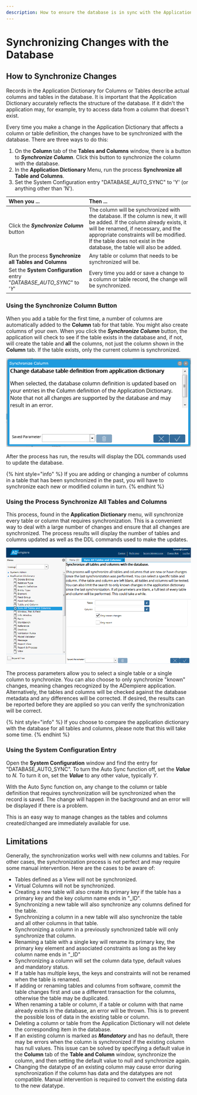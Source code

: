 ```yaml
---
description: How to ensure the database is in sync with the Application Dictionary.
---
```


# Synchronizing Changes with the Database

## How to Synchronize Changes

Records in the Application Dictionary for Columns or Tables describe actual columns and tables in the database.  It is important that the Application Dictionary accurately reflects the structure of the database.  If it didn't the application may, for example,  try to access data from a column that doesn't exist. 

Every time you make a change in the Application Dictionary that affects a column or table definition, the changes have to be synchronized with the database.  There are three ways to do this:

1. On the **Column** tab of the **Tables and Columns** window, there is a button to _**Synchronize Column**_. Click this button to synchronize the column with the database.
2. In the **Application Dictionary**  Menu, run the process **Synchronize all Table and Columns**.
3. Set the System Configuration entry "DATABASE\_AUTO\_SYNC" to 'Y' \(or anything other than 'N'\).

| When you ... | Then ... |
| :--- | :--- |
| Click the _**Synchronize Column**_ button | The column will be synchronized with the database.  If the column is new, it will be added.  If the column already exists, it will be renamed, if necessary, and the appropriate constraints will be modified.  If the table does not exist in the database, the table will also be added. |
| Run the process **Synchronize all Tables and Columns** | Any table or column that needs to be synchronized will be. |
| Set the **System Configuration** entry "_DATABASE\_AUTO\_SYNC_" to '_Y_' | Every time you add or save a change to a column or table record, the change will be synchronized. |

### Using the Synchronize Column Button

When you add a table for the first time, a number of columns are automatically  added to the **Column** tab for that table.  You might also create columns of your own.  When you click the _**Synchronize Column**_ button, the application will check to see if the table exists in the database and, if not, will create the table and **all** the columns, not just the column shown in the **Column** tab.  If the table exists, only the current column is synchronized.

![The Synchronize Column process opened from the Column tab](../../.gitbook/assets/webui_sync_synccolprocess.png)

After the process has run, the results will display the DDL commands used to update the database.

{% hint style="info" %}
If you are adding or changing  a number of columns in a table that has been synchronized in the past, you will have to synchronize each new or modified column in turn.
{% endhint %}

### Using the Process Synchronize All Tables and Columns

This process, found in the **Application Dictionary** menu, will synchronize every table or column that requires synchronization.  This is a convenient way to deal with a large number of changes and ensure that all changes are synchronized.  The process results will display the number of tables and columns updated as well as the DDL commands used to make the updates.

![The Sync All Tables and Columns process dialog](../../.gitbook/assets/webui_process_syncall.PNG)

The process parameters allow you to select a single table or a single column to synchronize.  You can also choose to only synchronize "known" changes, meaning changes recognized by the ADempiere application.  Alternatively, the tables and columns will be checked against the database metadata and any differences will be corrected. If desired, the results can be reported before they are applied so you can verify the synchronization will be correct. 

{% hint style="info" %}
If you choose to compare the application dictionary with the database for all tables and columns, please note that this will take some time.
{% endhint %}

### Using the System Configuration Entry

Open the **System Configuration** window and find the entry for "DATABASE\_AUTO\_SYNC".  To turn the Auto Sync function off, set the _**Value**_ to _N._ To turn it on, set the _**Value**_ to any other value, typically _Y_.

With the Auto Sync function on, any change to the column or table definition that requires synchronization will be synchronized when the record is saved.  The change will happen in the background and an error will be displayed if there is a problem.

This is an easy way to manage changes as the tables and columns created/changed are immediately available for use.

## Limitations

Generally, the synchronization works well with new columns and tables.  For other cases, the synchronization process is not perfect and may require some manual intervention.  Here are the cases to be aware of:

* Tables defined as a View will not be synchronized.
* Virtual Columns will not be synchronized.
* Creating a new table will also create its primary key if the table has a primary key and the key column name ends in "\_ID".
* Synchronizing a new table will also  synchronize any columns defined for the table.
* Synchronizing a column in a new table will also synchronize the table and all other columns in that table.
* Synchronizing a column in a previously synchronized table will only synchronize that column.
* Renaming a table with a single key will rename its primary key, the primary key element and associated constraints as long as the key column name ends in "\_ID"
* Synchronizing a column will set the column data type, default values and mandatory status.
* If a table has multiple keys, the keys and constraints will not be renamed when the table is renamed.
* If adding or renaming tables and columns from software,  commit the table changes first and use a different transaction for the columns, otherwise the table may be duplicated.
* When renaming a table or column, if a table or column with that name already exists in the database, an error will be thrown.  This is to prevent the possible loss of data in the existing table or column.
* Deleting a column or table from the Application Dictionary will not delete the corresponding item in the database.
* If an existing column is marked as _**Mandatory**_ and has no default, there may be errors when the column is synchronized if the existing column has null values.  This issue can be solved by specifying a default value in the **Column** tab of the **Table and Column**  window, synchronize the column, and then setting the default value to null and synchronize again.
* Changing the datatype of an existing column may cause error during synchronization if the column has data and the datatypes are not compatible. Manual intervention is required to convert the existing data to the new datatype.

    

